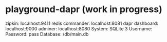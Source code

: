 # playground-dapr (work in progress)



zipkin: localhost:9411
redis commander: localhost:8081
dapr dashboard: localhost:9000
adminer: localhost:8080
    System: SQLite 3
    Username:
    Password: pass
    Database: /db/main.db